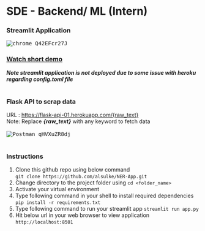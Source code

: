 # SDE - Backend/ ML (Intern)
### Streamlit Application
<kbd>![chrome_Q42EFcr27J](https://user-images.githubusercontent.com/46842984/110217415-e9c5f600-7ed9-11eb-9bb1-7a647e62ee43.png)</kbd>

### [Watch short demo](https://youtu.be/SBIE720wbC0)
***Note streamlit application is not deployed due to some issue with heroku regarding config.toml file***
<br><br>
### Flask API to scrap data
URL : https://flask-api-01.herokuapp.com/{raw_text} <br>
Note: Replace ***{raw_text}*** with any keyword to fetch data
<br><br>
<kbd>![Postman_qHVXuZR8dj](https://user-images.githubusercontent.com/46842984/110217166-aa4ada00-7ed8-11eb-8965-2327652fcc29.png)</kbd>
<br><br>
### Instructions
1. Clone this github repo using below command <br>
```git clone https://github.com/alsulke/NER-App.git```
2. Change directory to the project folder using ``` cd <folder_name> ```
3. Activate your virtual environment
4. Type following command in your shell to install required dependencies ```pip install -r requirements.txt```
5. Type following command to run your streamlit app  ```streamlit run app.py```
6. Hit below url in your web browser to view application
   ``` http://localhost:8501 ```




